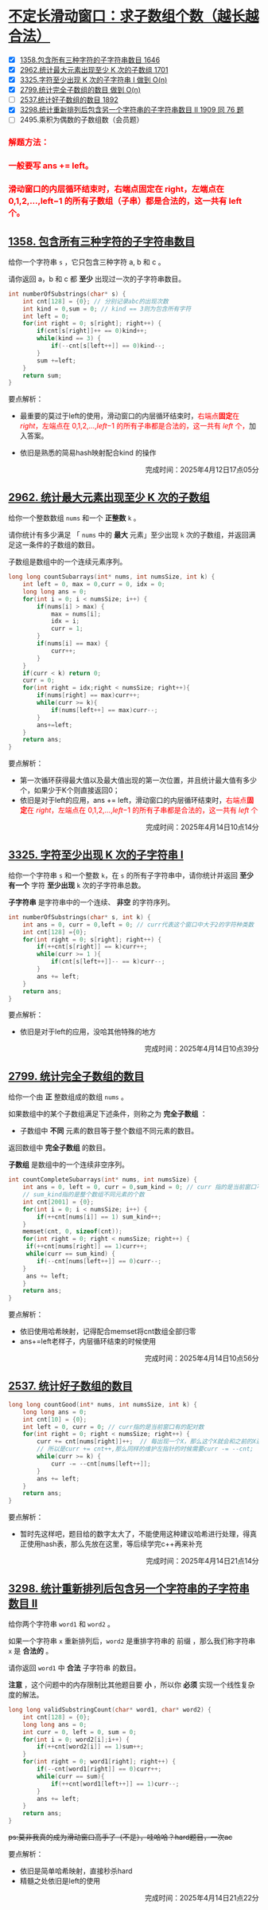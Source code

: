 # [不定长滑动窗口：求子数组个数（越长越合法）](https://leetcode.cn/discuss/post/0viNMK/)

- [x] [1358.包含所有三种字符的子字符串数目 1646](#1358-包含所有三种字符的子字符串数目)
- [x] [2962.统计最大元素出现至少 K 次的子数组 1701](#2962-统计最大元素出现至少-k-次的子数组)
- [x] [3325.字符至少出现 K 次的子字符串 I 做到 O(n)](#3325-字符至少出现-k-次的子字符串-i)
- [x] [2799.统计完全子数组的数目 做到 O(n)](#2799-统计完全子数组的数目)
- [ ] [2537.统计好子数组的数目 1892](#2537-统计好子数组的数目)
- [x] [3298.统计重新排列后包含另一个字符串的子字符串数目 II 1909 同 76 题](#3298-统计重新排列后包含另一个字符串的子字符串数目-ii)
- [ ] 2495.乘积为偶数的子数组数（会员题）

### <font color = "Red">解题方法：</font>

### <font color = "Red">一般要写 ans += left。</font>

### <font color = "Red">滑动窗口的内层循环结束时，右端点固定在 right，左端点在 0,1,2,…,left−1 的所有子数组（子串）都是合法的，这一共有 left 个。</font>

##  [1358. 包含所有三种字符的子字符串数目](https://leetcode.cn/problems/number-of-substrings-containing-all-three-characters/)

给你一个字符串 `s` ，它只包含三种字符 a, b 和 c 。

请你返回 a，b 和 c 都 **至少** 出现过一次的子字符串数目。

```c
int numberOfSubstrings(char* s) {
    int cnt[128] = {0}; // 分别记录abc的出现次数
    int kind = 0,sum = 0; // kind == 3则为包含所有字符
    int left = 0;
    for(int right = 0; s[right]; right++) {
        if(cnt[s[right]]++ == 0)kind++;
        while(kind == 3) {
            if(--cnt[s[left++]] == 0)kind--;
        }
        sum +=left;
    }
    return sum;
}
```

要点解析：

- 最重要的莫过于left的使用，滑动窗口的内层循环结束时，<font color = "Red">右端点**固定**在 *right*，左端点在 0,1,2,…,*left*−1 的所有子串都是合法的，这一共有 *left* 个，</font>加入答案。

- 依旧是熟悉的简易hash映射配合kind 的操作

<p align="right">完成时间：2025年4月12日17点05分</p>

## [2962. 统计最大元素出现至少 K 次的子数组](https://leetcode.cn/problems/count-subarrays-where-max-element-appears-at-least-k-times/)

给你一个整数数组 `nums` 和一个 **正整数** `k` 。

请你统计有多少满足 「 `nums` 中的 **最大** 元素」至少出现 `k` 次的子数组，并返回满足这一条件的子数组的数目。

子数组是数组中的一个连续元素序列。

```c
long long countSubarrays(int* nums, int numsSize, int k) {
    int left = 0, max = 0,curr = 0, idx = 0;
    long long ans = 0;
    for(int i = 0; i < numsSize; i++) {
        if(nums[i] > max) {
            max = nums[i];
            idx = i;
            curr = 1;
        }
        if(nums[i] == max) {
            curr++;
        }
    }
    if(curr < k) return 0;
    curr = 0;
    for(int right = idx;right < numsSize; right++){
        if(nums[right] == max)curr++;
        while(curr >= k){
            if(nums[left++] == max)curr--;
        }
        ans+=left;
    }
    return ans;
}
```

要点解析：

- 第一次循环获得最大值以及最大值出现的第一次位置，并且统计最大值有多少个，如果少于K个则直接返回0；
- 依旧是对于left的应用，ans += left，滑动窗口的内层循环结束时，<font color = "Red">右端点**固定**在 *right*，左端点在 0,1,2,…,*left*−1 的所有子串都是合法的，这一共有 *left* 个</font>

<p align="right">完成时间：2025年4月14日10点14分</p>

## [3325. 字符至少出现 K 次的子字符串 I](https://leetcode.cn/problems/count-substrings-with-k-frequency-characters-i/)

给你一个字符串 `s` 和一个整数 `k`，在 `s` 的所有子字符串中，请你统计并返回 **至少有一个** 字符 **至少出现** `k` 次的子字符串总数。

**子字符串** 是字符串中的一个连续、 **非空** 的字符序列。

```c
int numberOfSubstrings(char* s, int k) {
    int ans = 0, curr = 0,left = 0; // curr代表这个窗口中大于2的字符种类数
    int cnt[128] ={0};
    for(int right = 0; s[right]; right++) {
        if(++cnt[s[right]] == k)curr++;
        while(curr >= 1 ){
            if(cnt[s[left++]]-- == k)curr--;
        }
        ans += left;
    }
    return ans;
}
```

要点解析：

- 依旧是对于left的应用，没哈其他特殊的地方

  <p align="right">完成时间：2025年4月14日10点39分</p>

## [2799. 统计完全子数组的数目](https://leetcode.cn/problems/count-complete-subarrays-in-an-array/)

给你一个由 **正** 整数组成的数组 `nums` 。

如果数组中的某个子数组满足下述条件，则称之为 **完全子数组** ：

- 子数组中 **不同** 元素的数目等于整个数组不同元素的数目。

返回数组中 **完全子数组** 的数目。

**子数组** 是数组中的一个连续非空序列。

```c
int countCompleteSubarrays(int* nums, int numsSize) {
    int ans = 0, left = 0, curr = 0,sum_kind = 0; // curr 指的是当前窗口不同元素数
    // sum_kind指的是整个数组不同元素的个数
    int cnt[2001] = {0};
    for(int i = 0; i < numsSize; i++) {
        if(++cnt[nums[i]] == 1) sum_kind++;
    }
    memset(cnt, 0, sizeof(cnt));
    for(int right = 0; right < numsSize; right++) {
     if(++cnt[nums[right]] == 1)curr++;
     while(curr == sum_kind) {
        if(--cnt[nums[left++]] == 0)curr--;
    }
     ans += left;
    }
    return ans;
}
```

要点解析：

- 依旧使用哈希映射，记得配合memset将cnt数组全部归零
- ans+=left老样子，内层循环结束的时候使用

<p align="right">完成时间：2025年4月14日10点56分</p>

## [2537. 统计好子数组的数目](https://leetcode.cn/problems/count-the-number-of-good-subarrays/)

```c
long long countGood(int* nums, int numsSize, int k) {
    long long ans = 0;
    int cnt[10] = {0};
    int left = 0, curr = 0; // curr指的是当前窗口有的配对数
    for(int right = 0; right < numsSize; right++) {
        curr += cnt[nums[right]]++;  // 每出现一个X，那么这个X就会和之前的X进行配对
        // 所以是curr += cnt++,那么同样的维护左指针的时候需要curr -= --cnt;
        while(curr >= k) {
            curr -= --cnt[nums[left++]];
        }
        ans += left;
    }
    return ans;
}
```

要点解析：

- 暂时先这样吧，题目给的数字太大了，不能使用这种建议哈希进行处理，得真正使用hash表，那么先放在这里，等后续学完c++再来补充

  <p align="right">完成时间：2025年4月14日21点14分</p>

## [3298. 统计重新排列后包含另一个字符串的子字符串数目 II](https://leetcode.cn/problems/count-substrings-that-can-be-rearranged-to-contain-a-string-ii/)

给你两个字符串 `word1` 和 `word2` 。

如果一个字符串 `x` 重新排列后，`word2` 是重排字符串的 前缀 ，那么我们称字符串 `x` 是 **合法的** 。

请你返回 `word1` 中 **合法** 子字符串 的数目。

**注意** ，这个问题中的内存限制比其他题目要 **小** ，所以你 **必须** 实现一个线性复杂度的解法。

```c
long long validSubstringCount(char* word1, char* word2) {
    int cnt[128] = {0};
    long long ans = 0;
    int curr = 0, left = 0, sum = 0;
    for(int i = 0; word2[i];i++) {
        if(++cnt[word2[i]] == 1)sum++;
    }
    for(int right = 0; word1[right]; right++) {
        if(--cnt[word1[right]] == 0)curr++;
        while(curr == sum){
            if(++cnt[word1[left++]] == 1)curr--;
        }
        ans += left;
    }
    return ans;
}
```

~~ps:莫非我真的成为滑动窗口高手了（不是），哇哈哈？hard题目，一次ac~~

要点解析：

- 依旧是简单哈希映射，直接秒杀hard
- 精髓之处依旧是left的使用

<p align="right">完成时间：2025年4月14日21点22分</p>